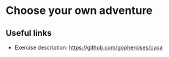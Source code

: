 # Choose your own adventure

## Useful links

- Exercise description: https://github.com/gophercises/cyoa
